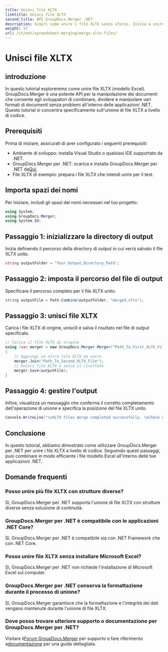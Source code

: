 ```yaml
---
title: Unisci file XLTX
linktitle: Unisci file XLTX
second_title: API GroupDocs.Merger .NET
description: Scopri come unire i file XLTX senza sforzo. Inizia a unire file XLTX e semplifica le attività di gestione dei documenti in modo efficiente.
weight: 17
url: /it/net/spreadsheet-merging/merge-xltx-files/
---
```


# Unisci file XLTX

## introduzione
In questo tutorial esploreremo come unire file XLTX (modello Excel). GroupDocs.Merger è una potente API per la manipolazione dei documenti che consente agli sviluppatori di combinare, dividere e manipolare vari formati di documenti senza problemi all'interno delle applicazioni .NET. Questo tutorial si concentra specificamente sull'unione di file XLTX a livello di codice.
## Prerequisiti
Prima di iniziare, assicurati di aver configurato i seguenti prerequisiti:
- Ambiente di sviluppo: installa Visual Studio o qualsiasi IDE supportato da .NET.
-  GroupDocs.Merger per .NET: scarica e installa GroupDocs.Merger per .NET da[Qui](https://releases.groupdocs.com/merger/net/).
- File XLTX di esempio: prepara i file XLTX che intendi unire per il test.

## Importa spazi dei nomi
Per iniziare, includi gli spazi dei nomi necessari nel tuo progetto:
```csharp
using System; 
using GroupDocs.Merger;
using System.IO;
```
## Passaggio 1: inizializzare la directory di output
Inizia definendo il percorso della directory di output in cui verrà salvato il file XLTX unito.
```csharp
string outputFolder = "Your_Output_Directory_Path";
```
## Passaggio 2: imposta il percorso del file di output
Specificare il percorso completo per il file XLTX unito.
```csharp
string outputFile = Path.Combine(outputFolder, "merged.xltx");
```
## Passaggio 3: unisci file XLTX
Carica i file XLTX di origine, uniscili e salva il risultato nel file di output specificato.
```csharp
// Carica il file XLTX di origine
using (var merger = new GroupDocs.Merger.Merger("Path_To_First_XLTX_File"))
{
    // Aggiungi un altro file XLTX da unire
    merger.Join("Path_To_Second_XLTX_File");
    // Unisci file XLTX e salva il risultato
    merger.Save(outputFile);
}
```
## Passaggio 4: gestire l'output
Infine, visualizza un messaggio che conferma il corretto completamento dell'operazione di unione e specifica la posizione del file XLTX unito.
```csharp
Console.WriteLine("\nXLTX files merge completed successfully. \nCheck output in {0}", outputFolder);
```

## Conclusione
In questo tutorial, abbiamo dimostrato come utilizzare GroupDocs.Merger per .NET per unire i file XLTX a livello di codice. Seguendo questi passaggi, puoi combinare in modo efficiente i file modello Excel all'interno delle tue applicazioni .NET.

## Domande frequenti
### Posso unire più file XLTX con strutture diverse?
Sì, GroupDocs.Merger per .NET supporta l'unione di file XLTX con strutture diverse senza soluzione di continuità.
### GroupDocs.Merger per .NET è compatibile con le applicazioni .NET Core?
Sì, GroupDocs.Merger per .NET è compatibile sia con .NET Framework che con .NET Core.
### Posso unire file XLTX senza installare Microsoft Excel?
Sì, GroupDocs.Merger per .NET non richiede l'installazione di Microsoft Excel sul computer.
### GroupDocs.Merger per .NET conserva la formattazione durante il processo di unione?
Sì, GroupDocs.Merger garantisce che la formattazione e l'integrità dei dati vengano mantenute durante l'unione di file XLTX.
### Dove posso trovare ulteriore supporto o documentazione per GroupDocs.Merger per .NET?
 Visitare il[Forum GroupDocs.Merger](https://forum.groupdocs.com/c/merger/32) per supporto e fare riferimento a[documentazione](https://tutorials.groupdocs.com/merger/net/) per una guida dettagliata.